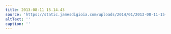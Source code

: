 ```yaml
---
title: 2013-08-11 15.14.43
source: 'https://static.jamesdigioia.com/uploads/2014/01/2013-08-11-15-14-43-scaled.jpg'
altText: ''
caption: ''
---
```


